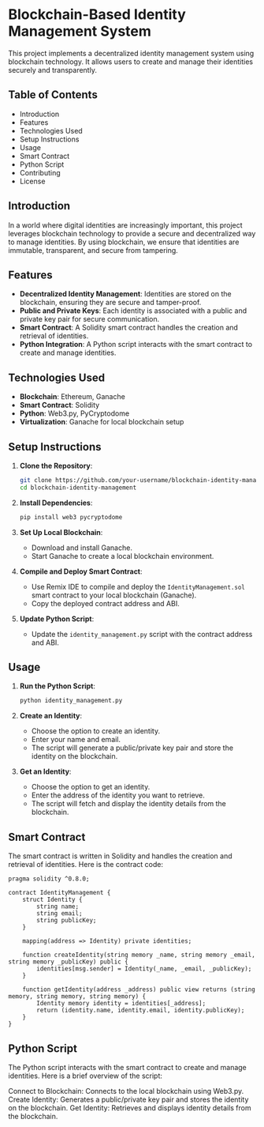 # Blockchain-Based Identity Management System

This project implements a decentralized identity management system using blockchain technology. It allows users to create and manage their identities securely and transparently.

## Table of Contents
- Introduction
- Features
- Technologies Used
- Setup Instructions
- Usage
- Smart Contract
- Python Script
- Contributing
- License

## Introduction
In a world where digital identities are increasingly important, this project leverages blockchain technology to provide a secure and decentralized way to manage identities. By using blockchain, we ensure that identities are immutable, transparent, and secure from tampering.

## Features
- **Decentralized Identity Management**: Identities are stored on the blockchain, ensuring they are secure and tamper-proof.
- **Public and Private Keys**: Each identity is associated with a public and private key pair for secure communication.
- **Smart Contract**: A Solidity smart contract handles the creation and retrieval of identities.
- **Python Integration**: A Python script interacts with the smart contract to create and manage identities.

## Technologies Used
- **Blockchain**: Ethereum, Ganache
- **Smart Contract**: Solidity
- **Python**: Web3.py, PyCryptodome
- **Virtualization**: Ganache for local blockchain setup

## Setup Instructions
1. **Clone the Repository**:
    ```bash
    git clone https://github.com/your-username/blockchain-identity-management.git
    cd blockchain-identity-management
    ```

2. **Install Dependencies**:
    ```bash
    pip install web3 pycryptodome
    ```

3. **Set Up Local Blockchain**:
    - Download and install Ganache.
    - Start Ganache to create a local blockchain environment.

4. **Compile and Deploy Smart Contract**:
    - Use Remix IDE to compile and deploy the `IdentityManagement.sol` smart contract to your local blockchain (Ganache).
    - Copy the deployed contract address and ABI.

5. **Update Python Script**:
    - Update the `identity_management.py` script with the contract address and ABI.

## Usage
1. **Run the Python Script**:
    ```bash
    python identity_management.py
    ```

2. **Create an Identity**:
    - Choose the option to create an identity.
    - Enter your name and email.
    - The script will generate a public/private key pair and store the identity on the blockchain.

3. **Get an Identity**:
    - Choose the option to get an identity.
    - Enter the address of the identity you want to retrieve.
    - The script will fetch and display the identity details from the blockchain.

## Smart Contract
The smart contract is written in Solidity and handles the creation and retrieval of identities. Here is the contract code:

```solidity
pragma solidity ^0.8.0;

contract IdentityManagement {
    struct Identity {
        string name;
        string email;
        string publicKey;
    }

    mapping(address => Identity) private identities;

    function createIdentity(string memory _name, string memory _email, string memory _publicKey) public {
        identities[msg.sender] = Identity(_name, _email, _publicKey);
    }

    function getIdentity(address _address) public view returns (string memory, string memory, string memory) {
        Identity memory identity = identities[_address];
        return (identity.name, identity.email, identity.publicKey);
    }
}
```
## Python Script
The Python script interacts with the smart contract to create and manage identities. Here is a brief overview of the script:

Connect to Blockchain: Connects to the local blockchain using Web3.py.
Create Identity: Generates a public/private key pair and stores the identity on the blockchain.
Get Identity: Retrieves and displays identity details from the blockchain.
